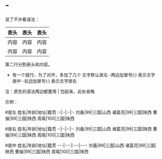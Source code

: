 # -
说了不许看语法：

表头|表头|表头
---|:--:|---:
内容|内容|内容
内容|内容|内容

第二行分割表头和内容。
- 有一个就行，为了对齐，多加了几个
文字默认居左
-两边加冒号(:) 表示文字居中
-右边加冒号(:) 表示文字居右

注：原生的语法两边都要用 | 包起来。此处省略

示例：

#居左
姓名|年龄|地址|籍贯
:-|:-|:-|:-
刘备|99|三国|山西
诸葛亮|99|三国|陕西
曹操|99|三国|陕西
周瑜|100|三国|陕西

#居右
姓名|年龄|地址|籍贯
-:|-:|-:|-:
刘备|99|三国|山西
诸葛亮|99|三国|陕西
曹操|99|三国|陕西
周瑜|100|三国|陕西

#居中
姓名|年龄|地址|籍贯
---|:--:|:--:|---:
刘备|99|三国|山西
诸葛亮|99|三国|陕西
曹操|99|三国|陕西
周瑜|100|三国|陕西
